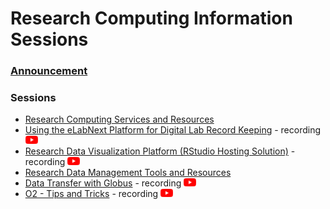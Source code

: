 # Research Computing Information Sessions

### [Announcement](https://it.hms.harvard.edu/news/research-computings-spring-information-sessions)

### Sessions
* [Research Computing Services and Resources](2023-03-29-rc-services-and-resources.pdf)
* [Using the eLabNext Platform for Digital Lab Record Keeping](2023-04-05-HMS-RC-ELN-Overview.pdf) - recording [<img src="yt.png" width="20">](https://youtu.be/vTJKhnrfkKs)
* [Research Data Visualization Platform (RStudio Hosting Solution)](2023-04-12-HMS-RC-RDVP-Service-Overview.pdf) - recording [<img src="yt.png" width="20">](https://youtu.be/oqjX5EDVLFY)
* [Research Data Management Tools and Resources](2023-04-19-RDM-info-session.pdf)
* [Data Transfer with Globus](2023-04-26-HMS-RC-Globus-Service-Overview.pdf) - recording [<img src="yt.png" width="20">](https://youtu.be/9n50gf6ExH4)
* [O2 - Tips and Tricks](2023-05-03-O2-tips-and-tricks.pdf) - recording [<img src="yt.png" width="20">](https://youtu.be/vFaFAfAN6D8)
